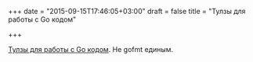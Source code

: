 +++
date = "2015-09-15T17:46:05+03:00"
draft = false
title = "Тулзы для работы с Go кодом"

+++

<p><a href="http://blog.ralch.com/tutorial/golang-tools-comprehension/">Тулзы для работы с Go кодом</a>. Не gofmt единым.</p>

